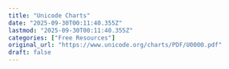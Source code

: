 ```yaml
---
title: "Unicode Charts"
date: "2025-09-30T00:11:40.355Z"
lastmod: "2025-09-30T00:11:40.355Z"
categories: ["Free Resources"]
original_url: "https://www.unicode.org/charts/PDF/U0000.pdf"
draft: false
---
```

